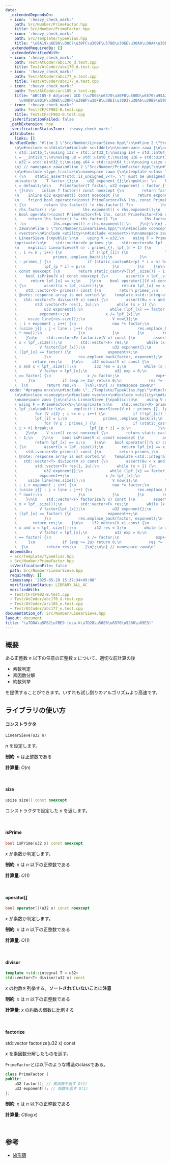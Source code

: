 ```yaml
---
data:
  _extendedDependsOn:
  - icon: ':heavy_check_mark:'
    path: Src/Number/PrimeFactor.hpp
    title: Src/Number/PrimeFactor.hpp
  - icon: ':heavy_check_mark:'
    path: Src/Template/TypeAlias.hpp
    title: "\u6A19\u6E96\u30C7\u30FC\u30BF\u578B\u306E\u30A8\u30A4\u30EA\u30A2\u30B9"
  _extendedRequiredBy: []
  _extendedVerifiedWith:
  - icon: ':heavy_check_mark:'
    path: Test/AtCoder/abc170_d.test.cpp
    title: Test/AtCoder/abc170_d.test.cpp
  - icon: ':heavy_check_mark:'
    path: Test/AtCoder/abc177_e.test.cpp
    title: Test/AtCoder/abc177_e.test.cpp
  - icon: ':heavy_check_mark:'
    path: Test/AtCoder/arc185_e.test.cpp
    title: "ABC185-E Adjacent GCD (\u7D04\u6570\u30FB\u500D\u6570\u95A2\u4FC2\u306E\
      \u9AD8\u901F\u30BC\u30FC\u30BF\u30FB\u30E1\u30D3\u30A6\u30B9\u5909\u63DB)"
  - icon: ':heavy_check_mark:'
    path: Test/CF/CF902-B.test.cpp
    title: Test/CF/CF902-B.test.cpp
  _isVerificationFailed: false
  _pathExtension: hpp
  _verificationStatusIcon: ':heavy_check_mark:'
  attributes:
    links: []
  bundledCode: "#line 2 \"Src/Number/LinearSieve.hpp\"\n\n#line 2 \"Src/Template/TypeAlias.hpp\"\
    \n\n#include <cstdint>\n#include <cstddef>\n\nnamespace zawa {\n\nusing i16 =\
    \ std::int16_t;\nusing i32 = std::int32_t;\nusing i64 = std::int64_t;\nusing i128\
    \ = __int128_t;\n\nusing u8 = std::uint8_t;\nusing u16 = std::uint16_t;\nusing\
    \ u32 = std::uint32_t;\nusing u64 = std::uint64_t;\n\nusing usize = std::size_t;\n\
    \n} // namespace zawa\n#line 2 \"Src/Number/PrimeFactor.hpp\"\n\n#line 4 \"Src/Number/PrimeFactor.hpp\"\
    \n\n#include <type_traits>\n\nnamespace zawa {\n\ntemplate <class T>\nclass PrimeFactor\
    \ {\n    static_assert(std::is_unsigned_v<T>, \"T must be unsigned integer\");\n\
    private:\n    T factor_{};\n    u32 exponent_{};\n\npublic: \n    PrimeFactor()\
    \ = default;\n\n    PrimeFactor(T factor, u32 exponent) : factor_{factor}, exponent_{exponent}\
    \ {}\n\n    inline T factor() const noexcept {\n        return factor_;\n    }\n\
    \n    inline u32 exponent() const noexcept {\n        return exponent_;\n    }\n\
    \n    friend bool operator<(const PrimeFactor<T>& lhs, const PrimeFactor<T>& rhs)\
    \ {\n        return lhs.factor() != rhs.factor() ?\n            lhs.factor() <\
    \ rhs.factor() :\n            lhs.exponent() < rhs.exponent();\n    }\n\n    friend\
    \ bool operator>(const PrimeFactor<T>& lhs, const PrimeFactor<T>& rhs) {\n   \
    \     return lhs.factor() != rhs.factor() ?\n            lhs.factor() > rhs.factor()\
    \ :\n            lhs.exponent() > rhs.exponent();\n    }\n};\n\n} // namespace\
    \ zawa\n#line 5 \"Src/Number/LinearSieve.hpp\"\n\n#include <concepts>\n#include\
    \ <vector>\n#include <utility>\n#include <cassert>\n\nnamespace zawa {\n\nclass\
    \ LinearSieve {\npublic:\n\n    using V = u32;\n    using F = PrimeFactor<V>;\n\
    \nprivate:\n\n    std::vector<V> primes_;\n    std::vector<V> lpf_;\n\npublic:\n\
    \n    explicit LinearSieve(V n) : primes_{}, lpf_(n + 1) {\n        for (V i{2}\
    \ ; i <= n ; i++) {\n            if (!lpf_[i]) {\n                lpf_[i] = i;\n\
    \                primes_.emplace_back(i);\n            }\n            for (V p\
    \ : primes_) {\n                if (static_cast<u64>(p) * i > n) break;\n    \
    \            lpf_[p * i] = p;\n            }\n        }\n    }\n\n    V size()\
    \ const noexcept {\n        return static_cast<V>(lpf_.size()) - 1;\n    }\n\n\
    \    bool isPrime(V x) const noexcept {\n        assert(x < lpf_.size());\n  \
    \      return lpf_[x] == x;\n    }\n\n    bool operator[](V x) const noexcept\
    \ {\n        assert(x < lpf_.size());\n        return lpf_[x] == x;\n    }\n\n\
    \    std::vector<V> primes() const {\n        return primes_;\n    }\n\n    //\
    \ @note: response array is not sorted.\n    template <std::integral T = V>\n \
    \   std::vector<T> divisor(V x) const {\n        assert(0u < x and x < lpf_.size());\n\
    \        std::vector<T> res(1, 1u);\n        while (x > 1) {\n            V factor{lpf_[x]};\n\
    \            u32 exponent{};\n            while (lpf_[x] == factor) {\n      \
    \          exponent++;\n                x /= lpf_[x];\n            }\n       \
    \     usize line{res.size()};\n            V now{1};\n            for (u32 i{}\
    \ ; i < exponent ; i++) {\n                now *= factor;\n                for\
    \ (usize j{} ; j < line ; j++) {\n                    res.emplace_back(static_cast<T>(res[j]\
    \ * now));\n                }\n            }\n        }\n        return res;\n\
    \    }\n\n    std::vector<F> factorize(V x) const {\n        assert(0u < x and\
    \ x < lpf_.size());\n        std::vector<F> res;\n        while (x > 1) {\n  \
    \          V factor{lpf_[x]};\n            u32 exponent{};\n            while\
    \ (lpf_[x] == factor) {\n                exponent++;\n                x /= lpf_[x];\n\
    \            }\n            res.emplace_back(factor, exponent);\n        }\n \
    \       return res;\n    }\n\n    i32 mobius(V x) const {\n        assert(0u <\
    \ x and x < lpf_.size());\n        i32 res = 1;\n        while (x > 1u) {\n  \
    \          V factor = lpf_[x];\n            u32 exp = 0;\n            while (lpf_[x]\
    \ == factor) {\n                x /= factor;\n                exp++;\n       \
    \     }\n            if (exp >= 2u) return 0;\n            res *= -1;\n      \
    \  }\n        return res;\n    }\n};\n\n} // namespace zawa\n"
  code: "#pragma once\n\n#include \"../Template/TypeAlias.hpp\"\n#include \"./PrimeFactor.hpp\"\
    \n\n#include <concepts>\n#include <vector>\n#include <utility>\n#include <cassert>\n\
    \nnamespace zawa {\n\nclass LinearSieve {\npublic:\n\n    using V = u32;\n   \
    \ using F = PrimeFactor<V>;\n\nprivate:\n\n    std::vector<V> primes_;\n    std::vector<V>\
    \ lpf_;\n\npublic:\n\n    explicit LinearSieve(V n) : primes_{}, lpf_(n + 1) {\n\
    \        for (V i{2} ; i <= n ; i++) {\n            if (!lpf_[i]) {\n        \
    \        lpf_[i] = i;\n                primes_.emplace_back(i);\n            }\n\
    \            for (V p : primes_) {\n                if (static_cast<u64>(p) *\
    \ i > n) break;\n                lpf_[p * i] = p;\n            }\n        }\n\
    \    }\n\n    V size() const noexcept {\n        return static_cast<V>(lpf_.size())\
    \ - 1;\n    }\n\n    bool isPrime(V x) const noexcept {\n        assert(x < lpf_.size());\n\
    \        return lpf_[x] == x;\n    }\n\n    bool operator[](V x) const noexcept\
    \ {\n        assert(x < lpf_.size());\n        return lpf_[x] == x;\n    }\n\n\
    \    std::vector<V> primes() const {\n        return primes_;\n    }\n\n    //\
    \ @note: response array is not sorted.\n    template <std::integral T = V>\n \
    \   std::vector<T> divisor(V x) const {\n        assert(0u < x and x < lpf_.size());\n\
    \        std::vector<T> res(1, 1u);\n        while (x > 1) {\n            V factor{lpf_[x]};\n\
    \            u32 exponent{};\n            while (lpf_[x] == factor) {\n      \
    \          exponent++;\n                x /= lpf_[x];\n            }\n       \
    \     usize line{res.size()};\n            V now{1};\n            for (u32 i{}\
    \ ; i < exponent ; i++) {\n                now *= factor;\n                for\
    \ (usize j{} ; j < line ; j++) {\n                    res.emplace_back(static_cast<T>(res[j]\
    \ * now));\n                }\n            }\n        }\n        return res;\n\
    \    }\n\n    std::vector<F> factorize(V x) const {\n        assert(0u < x and\
    \ x < lpf_.size());\n        std::vector<F> res;\n        while (x > 1) {\n  \
    \          V factor{lpf_[x]};\n            u32 exponent{};\n            while\
    \ (lpf_[x] == factor) {\n                exponent++;\n                x /= lpf_[x];\n\
    \            }\n            res.emplace_back(factor, exponent);\n        }\n \
    \       return res;\n    }\n\n    i32 mobius(V x) const {\n        assert(0u <\
    \ x and x < lpf_.size());\n        i32 res = 1;\n        while (x > 1u) {\n  \
    \          V factor = lpf_[x];\n            u32 exp = 0;\n            while (lpf_[x]\
    \ == factor) {\n                x /= factor;\n                exp++;\n       \
    \     }\n            if (exp >= 2u) return 0;\n            res *= -1;\n      \
    \  }\n        return res;\n    }\n};\n\n} // namespace zawa\n"
  dependsOn:
  - Src/Template/TypeAlias.hpp
  - Src/Number/PrimeFactor.hpp
  isVerificationFile: false
  path: Src/Number/LinearSieve.hpp
  requiredBy: []
  timestamp: '2025-05-29 15:37:34+09:00'
  verificationStatus: LIBRARY_ALL_AC
  verifiedWith:
  - Test/CF/CF902-B.test.cpp
  - Test/AtCoder/abc170_d.test.cpp
  - Test/AtCoder/arc185_e.test.cpp
  - Test/AtCoder/abc177_e.test.cpp
documentation_of: Src/Number/LinearSieve.hpp
layout: document
title: "\u7DDA\u5F62\u7BE9 (osa-k\u7D20\u56E0\u6570\u5206\u89E3)"
---
```


## 概要

ある正整数 $n$ 以下の任意の正整数 $x$ について、適切な前計算の後

- 素数判定
- 素因数分解
- 約数列挙

を提供することができます。いずれも試し割りのアルゴリズムより高速です。

## ライブラリの使い方

#### コンストラクタ

```cpp
LinearSieve(u32 n)
```

$n$ を設定します。

**制約**: $n$ は正整数である

**計算量**: $O(n)$

<br />

#### size

```cpp
usize size() const noexcept
```

コンストラクタで設定した $n$ を返します。

<br />

#### isPrime

```cpp
bool isPrime(u32 x) const noexcept
```

$x$ が素数か判定します。

**制約**: $x$ は $n$ 以下の正整数である

**計算量**: $O(1)$

<br />

#### operator[]

```cpp
bool operator[](u32 x) const noexcept
```

$x$ が素数か判定します。

**制約**: $x$ は $n$ 以下の正整数である

**計算量**: $O(1)$

<br />

#### divisor

```cpp
template <std::integral T = u32>
std::vector<T> divisor(u32 x) const
```

$x$ の約数を列挙する。**ソートされていないことに注意**

**制約**: $x$ は $n$ 以下の正整数である

**計算量**: $x$ の約数の個数に比例する

<br />

#### factorize

std::vector<PrimeFactor> factorize(u32 x) const

$x$ を素因数分解したものを返す。

`PrimeFactor`とは以下のような構造のclassである。

```cpp
class PrimeFactor {
public:
    u32 factor(); // 素因数を返す O(1)
    u32 exponent(); // 指数を返す O(1)
};
```

**制約**: $x$ は $n$ 以下の正整数である

**計算量**: $O(\log x)$

<br />

## 参考

- [線形篩](https://37zigen.com/linear-sieve/)
